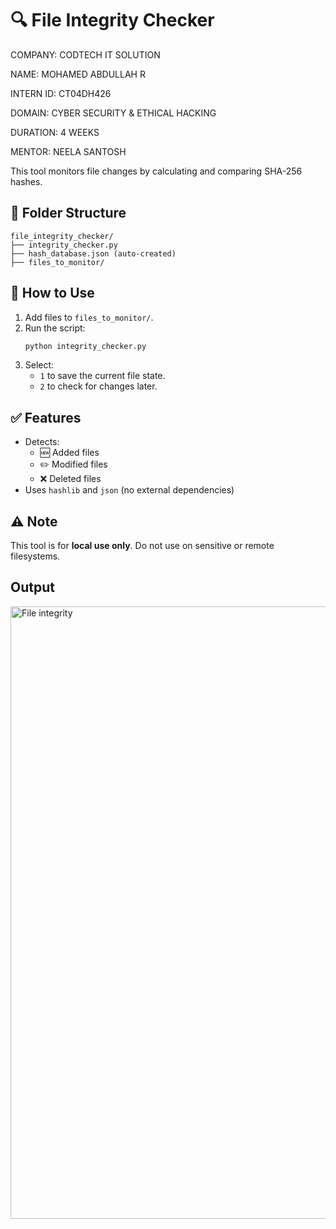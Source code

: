 # 🔍 File Integrity Checker

COMPANY: CODTECH IT SOLUTION

NAME: MOHAMED ABDULLAH R

INTERN ID: CT04DH426

DOMAIN: CYBER SECURITY & ETHICAL HACKING

DURATION: 4 WEEKS

MENTOR: NEELA SANTOSH

This tool monitors file changes by calculating and comparing SHA-256 hashes.

## 📁 Folder Structure

```
file_integrity_checker/
├── integrity_checker.py
├── hash_database.json (auto-created)
├── files_to_monitor/
```

## 🚀 How to Use

1. Add files to `files_to_monitor/`.
2. Run the script:
   ```bash
   python integrity_checker.py
   ```
3. Select:
   - `1` to save the current file state.
   - `2` to check for changes later.

## ✅ Features

- Detects:
  - 🆕 Added files
  - ✏️ Modified files
  - ❌ Deleted files
- Uses `hashlib` and `json` (no external dependencies)

## ⚠️ Note

This tool is for **local use only**. Do not use on sensitive or remote filesystems.

## Output

<img width="1487" height="980" alt="File integrity" src="https://github.com/user-attachments/assets/d170aa25-b890-409e-8e25-69a145a72640" />
